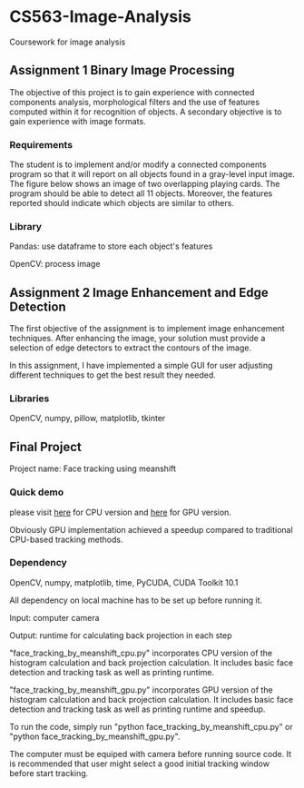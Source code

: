 # CS563-Image-Analysis
Coursework for image analysis

## Assignment 1 Binary Image Processing

The objective of this project is to gain experience with connected components analysis, morphological filters and the use of features computed within it for recognition of objects. A secondary objective is to gain experience with image formats. 

### Requirements

The student is to implement and/or modify a connected components program so that it will report on all objects found in a gray-level input image. The figure below shows an image of two overlapping playing cards. The program should be able to detect all 11 objects. Moreover, the features reported should indicate which objects are similar to others.

### Library
Pandas: use dataframe to store each object's features

OpenCV: process image

## Assignment 2 Image Enhancement and Edge Detection

The first objective of the assignment is to implement image enhancement techniques. After enhancing the image, your solution must provide a selection of edge detectors to extract the contours of the image.

In this assignment, I have implemented a simple GUI for user adjusting different techniques to get the best result they needed.

### Libraries
OpenCV, numpy, pillow, matplotlib, tkinter


## Final Project
Project name: Face tracking using meanshift

### Quick demo
please visit [here](https://drive.google.com/file/d/13NmlB9p51czy72iKu2ggzDUmaqRnlIAm/view?usp=sharing) for CPU version and [here](https://drive.google.com/file/d/1i6L8PB3JzvICeJUm6hnmtzqDKfvhrMGl/view?usp=sharing) for GPU version.

Obviously GPU implementation achieved a speedup compared to traditional CPU-based tracking methods.  

### Dependency
OpenCV, numpy, matplotlib, time, PyCUDA, CUDA Toolkit 10.1

All dependency on local machine has to be set up before running it.

Input: computer camera

Output: runtime for calculating back projection in each step

"face_tracking_by_meanshift_cpu.py" incorporates CPU version of the histogram calculation and back projection calculation.
It includes basic face detection and tracking task as well as printing runtime.

"face_tracking_by_meanshift_gpu.py" incorporates GPU version of the histogram calculation and back projection calculation.
It includes basic face detection and tracking task as well as printing runtime and speedup.

To run the code, simply run "python face_tracking_by_meanshift_cpu.py" or "python face_tracking_by_meanshift_gpu.py".

The computer must be equiped with camera before running source code. It is recommended that user might select a good initial tracking window before start tracking.
